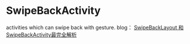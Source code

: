 # SwipeBackActivity
activities which can swipe back with gesture.
blog：
[SwipeBackLayout 和SwipeBackActivity最完全解析](http://blog.csdn.net/u014315849/article/details/50982816)
